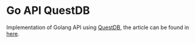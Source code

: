 # Go API QuestDB
Implementation of Golang API using [QuestDB](https://questdb.io/), the article can be found in [here](https://dev.to/arifintahu/how-to-build-api-with-go-and-questdb-19ld).
